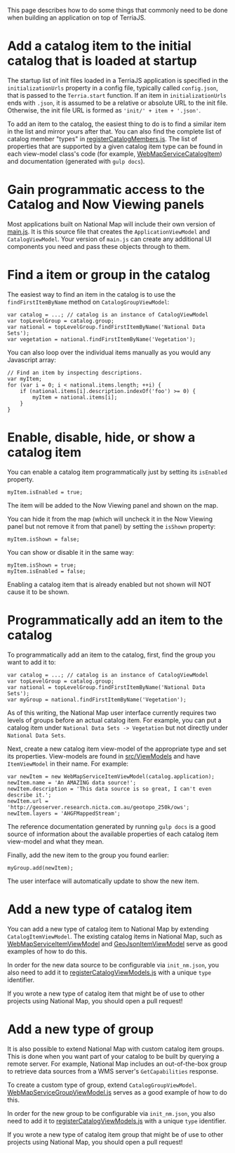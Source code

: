This page describes how to do some things that commonly need to be done when building an application on top of TerriaJS.

# Add a catalog item to the initial catalog that is loaded at startup

The startup list of init files loaded in a TerriaJS application is specified in the `initializationUrls` property in a config file, typically called `config.json`, that is passed to the `Terria.start` function.  If an item in `initializationUrls` ends with `.json`, it is assumed to be a relative or absolute URL to the init file.  Otherwise, the init file URL is formed as `'init/' + item + '.json'`.

To add an item to the catalog, the easiest thing to do is to find a similar item in the list and mirror yours after that.  You can also find the complete list of catalog member "types" in [registerCatalogMembers.js](https://github.com/TerriaJS/terriajs/blob/master/lib/Models/registerCatalogMembers.js).  The list of properties that are supported by a given catalog item type can be found in each view-model class's code (for example, [WebMapServiceCatalogItem](https://github.com/TerriaJS/terriajs/blob/master/src/Models/WebMapServiceCatalogItem.js)) and documentation (generated with `gulp docs`).

# Gain programmatic access to the Catalog and Now Viewing panels

Most applications built on National Map will include their own version of [main.js](https://github.com/NICTA/nationalmap/blob/master/src/viewer/main.js).  It is this source file that creates the `ApplicationViewModel` and `CatalogViewModel`.  Your version of `main.js` can create any additional UI components you need and pass these objects through to them.

# Find a item or group in the catalog

The easiest way to find an item in the catalog is to use the `findFirstItemByName` method on `CatalogGroupViewModel`:

    var catalog = ...; // catalog is an instance of CatalogViewModel
    var topLevelGroup = catalog.group;
    var national = topLevelGroup.findFirstItemByName('National Data Sets');
    var vegetation = national.findFirstItemByName('Vegetation');

You can also loop over the individual items manually as you would any Javascript array:

    // Find an item by inspecting descriptions.
    var myItem;
    for (var i = 0; i < national.items.length; ++i) {
        if (national.items[i].description.indexOf('foo') >= 0) {
            myItem = national.items[i];
        }
    }

# Enable, disable, hide, or show a catalog item

You can enable a catalog item programmatically just by setting its `isEnabled` property.

    myItem.isEnabled = true;

The item will be added to the Now Viewing panel and shown on the map.

You can hide it from the map (which will uncheck it in the Now Viewing panel but not remove it from that panel) by setting the `isShown` property:

    myItem.isShown = false;

You can show or disable it in the same way:

    myItem.isShown = true;
    myItem.isEnabled = false;

Enabling a catalog item that is already enabled but not shown will NOT cause it to be shown.

# Programmatically add an item to the catalog

To programmatically add an item to the catalog, first, find the group you want to add it to:

    var catalog = ...; // catalog is an instance of CatalogViewModel
    var topLevelGroup = catalog.group;
    var national = topLevelGroup.findFirstItemByName('National Data Sets');
    var myGroup = national.findFirstItemByName('Vegetation');

As of this writing, the National Map user interface currently requires two levels of groups before an actual catalog item.  For example, you can put a catalog item under `National Data Sets -> Vegetation` but not directly under `National Data Sets`.

Next, create a new catalog item view-model of the appropriate type and set its properties.  View-models are found in [src/ViewModels](https://github.com/NICTA/nationalmap/tree/master/src/ViewModels) and have `ItemViewModel` in their name.  For example:

    var newItem = new WebMapServiceItemViewModel(catalog.application);
    newItem.name = 'An AMAZING data source!';
    newItem.description = 'This data source is so great, I can't even describe it.';
    newItem.url = 'http://geoserver.research.nicta.com.au/geotopo_250k/ows';
    newItem.layers = 'AHGFMappedStream';

The reference documentation generated by running `gulp docs` is a good source of information about the available properties of each catalog item view-model and what they mean.

Finally, add the new item to the group you found earlier:

    myGroup.add(newItem);

The user interface will automatically update to show the new item.

# Add a new type of catalog item

You can add a new type of catalog item to National Map by extending `CatalogItemViewModel`.  The existing catalog items in National Map, such as [WebMapServiceItemViewModel](https://github.com/NICTA/nationalmap/blob/master/src/ViewModels/WebMapServiceItemViewModel.js) and [GeoJsonItemViewModel](https://github.com/NICTA/nationalmap/blob/master/src/ViewModels/GeoJsonItemViewModel.js) serve as good examples of how to do this.

In order for the new data source to be configurable via `init_nm.json`, you also need to add it to [registerCatalogViewModels.js](https://github.com/NICTA/nationalmap/blob/master/src/ViewModels/registerCatalogViewModels.js) with a unique `type` identifier.

If you wrote a new type of catalog item that might be of use to other projects using National Map, you should open a pull request!

# Add a new type of group

It is also possible to extend National Map with custom catalog item groups.  This is done when you want part of your catalog to be built by querying a remote server.  For example, National Map includes an out-of-the-box group to retrieve data sources from a WMS server's `GetCapabilities` response.

To create a custom type of group, extend `CatalogGroupViewModel`.  [WebMapServiceGroupViewModel.js](https://github.com/NICTA/nationalmap/blob/master/src/ViewModels/WebMapServiceGroupViewModel.js) serves as a good example of how to do this.

In order for the new group to be configurable via `init_nm.json`, you also need to add it to [registerCatalogViewModels.js](https://github.com/NICTA/nationalmap/blob/master/src/ViewModels/registerCatalogViewModels.js) with a unique `type` identifier.

If you wrote a new type of catalog item group that might be of use to other projects using National Map, you should open a pull request!
